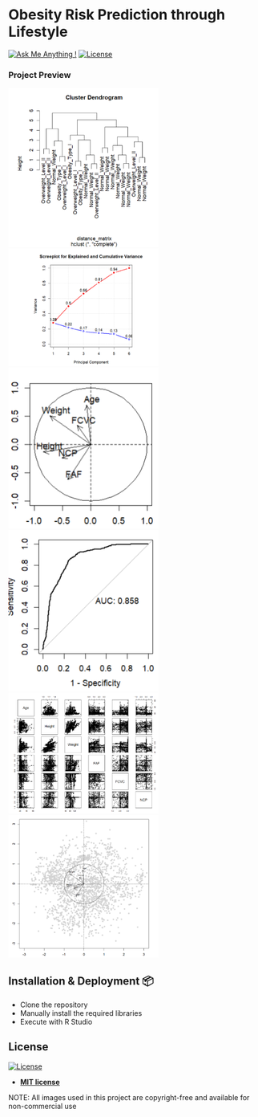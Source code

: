 # Obesity Risk Prediction through Lifestyle

[![Ask Me Anything !](https://img.shields.io/badge/ask%20me-linkedin-1abc9c.svg)](https://www.linkedin.com/in/diegorr/)
[![License](http://img.shields.io/:license-mit-blue.svg?style=flat-square)](http://badges.mit-license.org)

### Project Preview
<img src="https://raw.githubusercontent.com/sejja/Obesity-Risk/main/Datasets/Screenshot%202024-05-20%20204628.png" width="300">
<img src="https://raw.githubusercontent.com/sejja/Obesity-Risk/main/Datasets/Screenshot%202024-05-20%20220926.png" width="300">
<img src="https://raw.githubusercontent.com/sejja/Obesity-Risk/main/Datasets/Screenshot%202024-05-21%20090524.png" width="300">
<img src="https://raw.githubusercontent.com/sejja/Obesity-Risk/main/Datasets/Screenshot%202024-05-21%20090820.png" width="300">
<img src="https://raw.githubusercontent.com/sejja/Obesity-Risk/main/Datasets/Screenshot%202024-05-21%20091540.png" width="300">
<img src="https://raw.githubusercontent.com/sejja/Obesity-Risk/main/Datasets/Screenshot%202024-05-21%20092024.png" width="300">

## Installation & Deployment 📦
- Clone the repository
- Manually install the required libraries
- Execute with R Studio

## License
[![License](http://img.shields.io/:license-mit-blue.svg?style=flat-square)](http://badges.mit-license.org)

- **[MIT license](http://opensource.org/licenses/mit-license.php)**

NOTE: All images used in this project are copyright-free and available for non-commercial use
